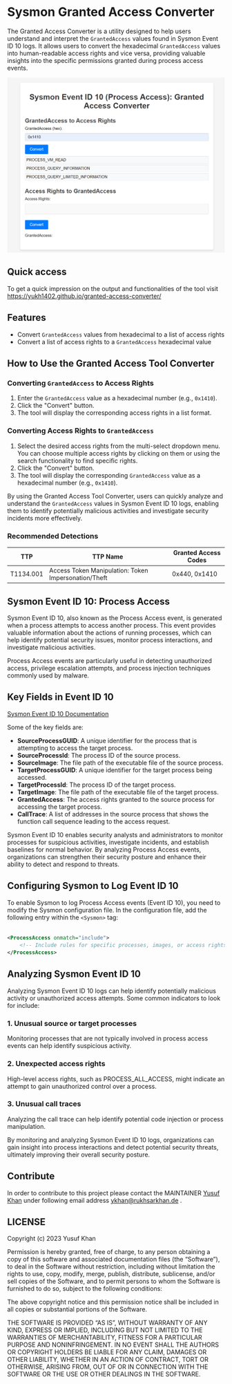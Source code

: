 # Sysmon Granted Access Converter

The Granted Access Converter is a utility designed to help users understand and interpret the `GrantedAccess` values
found in Sysmon Event ID 10 logs. It allows users to convert the hexadecimal `GrantedAccess` values into human-readable
access rights and vice versa, providing valuable insights into the specific permissions granted during process access
events.

![img info](./Granted-access-converter.png)

## Quick access

To get a quick impression on the output and functionalities of the tool visit https://yukh1402.github.io/granted-access-converter/

## Features

- Convert `GrantedAccess` values from hexadecimal to a list of access rights
- Convert a list of access rights to a `GrantedAccess` hexadecimal value

## How to Use the Granted Access Tool Converter

### Converting `GrantedAccess` to Access Rights

1. Enter the `GrantedAccess` value as a hexadecimal number (e.g., `0x1410`).
2. Click the "Convert" button.
3. The tool will display the corresponding access rights in a list format.

### Converting Access Rights to `GrantedAccess`

1. Select the desired access rights from the multi-select dropdown menu. You can choose multiple access rights by
   clicking on them or using the search functionality to find specific rights.
2. Click the "Convert" button.
3. The tool will display the corresponding `GrantedAccess` value as a hexadecimal number (e.g., `0x1410`).

By using the Granted Access Tool Converter, users can quickly analyze and understand the `GrantedAccess` values in
Sysmon Event ID 10 logs, enabling them to identify potentially malicious activities and investigate security incidents
more effectively.

### Recommended Detections

| TTP | TTP Name | Granted Access Codes               |
|-----|----------|------------------------------------|
|T1134.001| Access Token Manipulation: Token Impersonation/Theft | 0x440, 0x1410 |


## Sysmon Event ID 10: Process Access

Sysmon Event ID 10, also known as the Process Access event, is generated when a process attempts to access another
process. This event provides valuable information about the actions of running processes, which can help identify
potential security issues, monitor process interactions, and investigate malicious activities.

Process Access events are particularly useful in detecting unauthorized access, privilege escalation attempts, and
process injection techniques commonly used by malware.

## Key Fields in Event ID 10

[Sysmon Event ID 10 Documentation](https://www.ultimatewindowssecurity.com/securitylog/encyclopedia/event.aspx?eventid=90010)

Some of the key fields are:

- **SourceProcessGUID**: A unique identifier for the process that is attempting to access the target process.
- **SourceProcessId**: The process ID of the source process.
- **SourceImage**: The file path of the executable file of the source process.
- **TargetProcessGUID**: A unique identifier for the target process being accessed.
- **TargetProcessId**: The process ID of the target process.
- **TargetImage**: The file path of the executable file of the target process.
- **GrantedAccess**: The access rights granted to the source process for accessing the target process.
- **CallTrace**: A list of addresses in the source process that shows the function call sequence leading to the access
  request.

Sysmon Event ID 10 enables security analysts and administrators to monitor processes for suspicious activities,
investigate incidents, and establish baselines for normal behavior. By analyzing Process Access events, organizations
can strengthen their security posture and enhance their ability to detect and respond to threats.

## Configuring Sysmon to Log Event ID 10

To enable Sysmon to log Process Access events (Event ID 10), you need to modify the Sysmon configuration file. In the
configuration file, add the following entry within the `<Sysmon>` tag:

```xml

<ProcessAccess onmatch="include">
    <!-- Include rules for specific processes, images, or access rights -->
</ProcessAccess>
```

## Analyzing Sysmon Event ID 10

Analyzing Sysmon Event ID 10 logs can help identify potentially malicious activity or unauthorized access attempts. Some
common indicators to look for include:

### 1. Unusual source or target processes

Monitoring processes that are not typically involved in process access events can help identify suspicious activity.

### 2. Unexpected access rights

High-level access rights, such as PROCESS_ALL_ACCESS, might indicate an attempt to gain unauthorized control over a
process.

### 3. Unusual call traces

Analyzing the call trace can help identify potential code injection or process manipulation.

By monitoring and analyzing Sysmon Event ID 10 logs, organizations can gain insight into process interactions and detect
potential security threats, ultimately improving their overall security posture.

## Contribute

In order to contribute to this project please contact the MAINTAINER [Yusuf Khan](https://github.com/yukh1402) under
following email address ykhan@rukhsarkhan.de .

## LICENSE

Copyright (c) 2023 Yusuf Khan

Permission is hereby granted, free of charge, to any person obtaining a copy of this software and associated documentation files (the “Software”), to deal in the Software without restriction, including without limitation the rights to use, copy, modify, merge, publish, distribute, sublicense, and/or sell copies of the Software, and to permit persons to whom the Software is furnished to do so, subject to the following conditions:

The above copyright notice and this permission notice shall be included in all copies or substantial portions of the Software.

THE SOFTWARE IS PROVIDED “AS IS”, WITHOUT WARRANTY OF ANY KIND, EXPRESS OR IMPLIED, INCLUDING BUT NOT LIMITED TO THE WARRANTIES OF MERCHANTABILITY, FITNESS FOR A PARTICULAR PURPOSE AND NONINFRINGEMENT. IN NO EVENT SHALL THE AUTHORS OR COPYRIGHT HOLDERS BE LIABLE FOR ANY CLAIM, DAMAGES OR OTHER LIABILITY, WHETHER IN AN ACTION OF CONTRACT, TORT OR OTHERWISE, ARISING FROM, OUT OF OR IN CONNECTION WITH THE SOFTWARE OR THE USE OR OTHER DEALINGS IN THE SOFTWARE.

